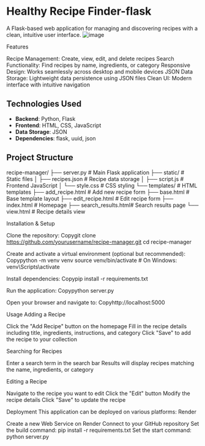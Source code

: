 # Healthy Recipe Finder-flask

A Flask-based web application for managing and discovering recipes with a clean, intuitive user interface.
![image](https://github.com/user-attachments/assets/b36d1bd5-bf13-4548-8b47-6d6f509522bc)

Features

Recipe Management: Create, view, edit, and delete recipes
Search Functionality: Find recipes by name, ingredients, or category
Responsive Design: Works seamlessly across desktop and mobile devices
JSON Data Storage: Lightweight data persistence using JSON files
Clean UI: Modern interface with intuitive navigation

## Technologies Used

- **Backend**: Python, Flask
- **Frontend**: HTML, CSS, JavaScript
- **Data Storage**: JSON
- **Dependencies**: flask, uuid, json

## Project Structure
recipe-manager/
├── server.py              # Main Flask application
├── static/                # Static files
│   ├── recipes.json       # Recipe data storage
│   ├── script.js          # Frontend JavaScript
│   └── style.css          # CSS styling
└── templates/             # HTML templates
    ├── add_recipe.html    # Add new recipe form
    ├── base.html          # Base template layout
    ├── edit_recipe.html   # Edit recipe form
    ├── index.html         # Homepage
    ├── search_results.html# Search results page
    └── view.html          # Recipe details view
    
Installation & Setup

Clone the repository:
Copygit clone https://github.com/yourusername/recipe-manager.git
cd recipe-manager

Create and activate a virtual environment (optional but recommended):
Copypython -m venv venv
source venv/bin/activate  # On Windows: venv\Scripts\activate

Install dependencies:
Copypip install -r requirements.txt

Run the application:
Copypython server.py

Open your browser and navigate to:
Copyhttp://localhost:5000


Usage
Adding a Recipe

Click the "Add Recipe" button on the homepage
Fill in the recipe details including title, ingredients, instructions, and category
Click "Save" to add the recipe to your collection

Searching for Recipes

Enter a search term in the search bar
Results will display recipes matching the name, ingredients, or category

Editing a Recipe

Navigate to the recipe you want to edit
Click the "Edit" button
Modify the recipe details
Click "Save" to update the recipe

Deployment
This application can be deployed on various platforms:
Render

Create a new Web Service on Render
Connect to your GitHub repository
Set the build command: pip install -r requirements.txt
Set the start command: python server.py
